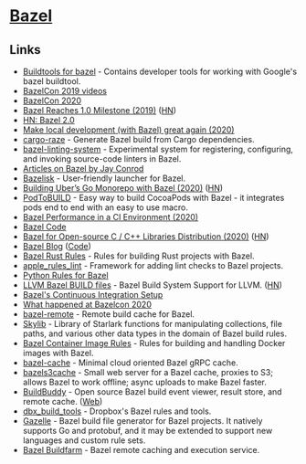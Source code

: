 # [Bazel](https://bazel.build)

## Links

- [Buildtools for bazel](https://github.com/bazelbuild/buildtools) - Contains developer tools for working with Google's bazel buildtool.
- [BazelCon 2019 videos](https://www.youtube.com/playlist?list=PLxNYxgaZ8Rsf-7g43Z8LyXct9ax6egdSj)
- [BazelCon 2020](https://opensourcelive.withgoogle.com/events/bazelcon2020)
- [Bazel Reaches 1.0 Milestone (2019)](https://opensource.googleblog.com/2019/10/bazel-reaches-10-milestone.html) ([HN](https://news.ycombinator.com/item?id=21288185))
- [HN: Bazel 2.0](https://news.ycombinator.com/item?id=21863393)
- [Make local development (with Bazel) great again (2020)](https://www.youtube.com/watch?v=rQv1sjLU4cI)
- [cargo-raze](https://github.com/google/cargo-raze) - Generate Bazel build from Cargo dependencies.
- [bazel-linting-system](https://github.com/thundergolfer/bazel-linting-system) - Experimental system for registering, configuring, and invoking source-code linters in Bazel.
- [Articles on Bazel by Jay Conrod](https://www.jayconrod.com/tags/bazel)
- [Bazelisk](https://github.com/bazelbuild/bazelisk) - User-friendly launcher for Bazel.
- [Building Uber’s Go Monorepo with Bazel (2020)](https://eng.uber.com/go-monorepo-bazel/) ([HN](https://news.ycombinator.com/item?id=23180255))
- [PodToBUILD](https://github.com/pinterest/PodToBUILD) - Easy way to build CocoaPods with Bazel - it integrates pods end to end with an easy to use macro.
- [Bazel Performance in a CI Environment (2020)](https://filipnikolovski.com/posts/bazel-performance-in-a-ci-environment/)
- [Bazel Code](https://github.com/bazelbuild/bazel)
- [Bazel for Open-source C / C++ Libraries Distribution (2020)](https://liuliu.me/eyes/bazel-for-libraries-distribution-an-open-source-library-author-perspective/) ([HN](https://news.ycombinator.com/item?id=24490089))
- [Bazel Blog](https://blog.bazel.build/) ([Code](https://github.com/bazelbuild/bazel-blog))
- [Bazel Rust Rules](https://github.com/bazelbuild/rules_rust) - Rules for building Rust projects with Bazel.
- [apple_rules_lint](https://github.com/apple/apple_rules_lint) - Framework for adding lint checks to Bazel projects.
- [Python Rules for Bazel](https://github.com/bazelbuild/rules_python)
- [LLVM Bazel BUILD files](https://github.com/google/llvm-bazel) - Bazel Build System Support for LLVM. ([HN](https://news.ycombinator.com/item?id=24925368))
- [Bazel's Continuous Integration Setup](https://github.com/bazelbuild/continuous-integration)
- [What happened at Bazelcon 2020](https://www.gasparevitta.com/posts/what-happened-at-bazelcon-2020/)
- [bazel-remote](https://github.com/buchgr/bazel-remote) - Remote build cache for Bazel.
- [Skylib](https://github.com/bazelbuild/bazel-skylib) - Library of Starlark functions for manipulating collections, file paths, and various other data types in the domain of Bazel build rules.
- [Bazel Container Image Rules](https://github.com/bazelbuild/rules_docker) - Rules for building and handling Docker images with Bazel.
- [bazel-cache](https://github.com/znly/bazel-cache) - Minimal cloud oriented Bazel gRPC cache.
- [bazels3cache](https://github.com/Asana/bazels3cache) - Small web server for a Bazel cache, proxies to S3; allows Bazel to work offline; async uploads to make Bazel faster.
- [BuildBuddy](https://github.com/buildbuddy-io/buildbuddy) - Open source Bazel build event viewer, result store, and remote cache. ([Web](https://www.buildbuddy.io/))
- [dbx_build_tools](https://github.com/dropbox/dbx_build_tools) - Dropbox's Bazel rules and tools.
- [Gazelle](https://github.com/bazelbuild/bazel-gazelle) - Bazel build file generator for Bazel projects. It natively supports Go and protobuf, and it may be extended to support new languages and custom rule sets.
- [Bazel Buildfarm](https://github.com/bazelbuild/bazel-buildfarm) - Bazel remote caching and execution service.
